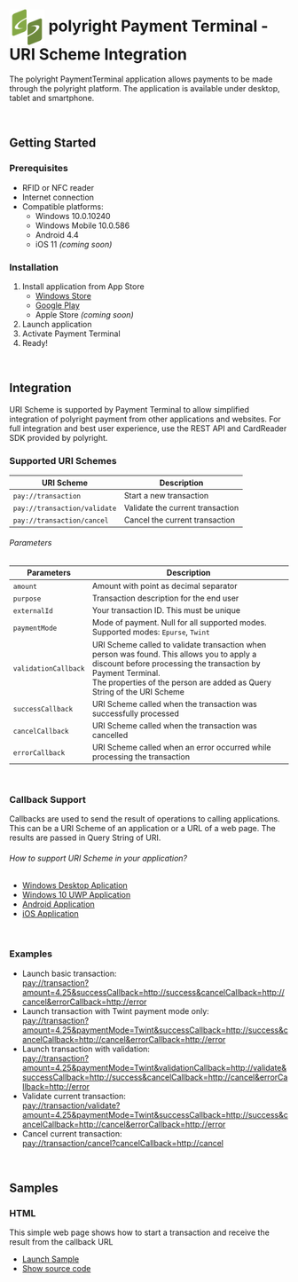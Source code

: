 # <img align="center" src="./docs/img/polyright-icon.png" height="64">  polyright Payment Terminal - URI Scheme Integration

The polyright PaymentTerminal application allows payments to be made through the polyright platform. The application is available under desktop, tablet and smartphone.

<br>

## Getting Started

### Prerequisites
- RFID or NFC reader
- Internet connection
- Compatible platforms:
  - Windows 10.0.10240
  - Windows Mobile 10.0.586
  - Android 4.4
  - iOS 11 *(coming soon)*

### Installation
1. Install application from App Store
    * [Windows Store](https://www.microsoft.com/store/p/polyright-payment-terminal/9nblggh5263v)
    * [Google Play](https://play.google.com/store/apps/details?id=com.polyright.PaymentTerminal)
    * Apple Store *(coming soon)*
2. Launch application
3. Activate Payment Terminal
4. Ready!

<br>

## Integration
URI Scheme is supported by Payment Terminal to allow simplified integration of polyright payment from other applications and websites.
For full integration and best user experience, use the REST API and CardReader SDK provided by polyright.

### Supported URI Schemes
| URI Scheme                   | Description                       |
|------------------------------|-----------------------------------|
| `pay://transaction`          | Start a new transaction          |
| `pay://transaction/validate` | Validate the current transaction |
| `pay://transaction/cancel`   | Cancel the current transaction   |

###### Parameters
| Parameters           | Description                                                                                                                                                                                                                            |
|----------------------|----------------------------------------------------------------------------------------------------------------------------------------------------------------------------------------------------------------------------------------|
| `amount`             | Amount with point as decimal separator                                                                                                                                                                                                 |
| `purpose`            | Transaction description for the end user                                                                                                                                                                                               |
| `externalId`         | Your transaction ID. This must be unique                                                                                                                                                                                               |
| `paymentMode`        | Mode of payment. Null for all supported modes.<br>  Supported modes: `Epurse`, `Twint`                                                                                                                                                 |
| `validationCallback` | URI Scheme called to validate transaction when person was found. This allows you to apply a discount before processing the transaction by Payment Terminal.<br> The properties of the person are added as Query String of the URI Scheme |
| `successCallback`    | URI Scheme called when the transaction was successfully processed                                                                                                                                                                      |
| `cancelCallback`     | URI Scheme called when the transaction was cancelled                                                                                                                                                                                   |
| `errorCallback`      | URI Scheme called when an error occurred while processing the transaction                                                                                                                                                              |

<br>

### Callback Support
Callbacks are used to send the result of operations to calling applications. 
This can be a URI Scheme of an application or a URL of a web page. 
The results are passed in Query String of URI.

###### How to support URI Scheme in your application?
* [Windows Desktop Aplication](https://msdn.microsoft.com/en-us/library/aa767914(v=vs.85).aspx)
* [Windows 10 UWP Application](https://docs.microsoft.com/en-us/windows/uwp/launch-resume/handle-uri-activation)
* [Android Application](https://developer.android.com/training/basics/intents/filters.html)
* [iOS Application](https://developer.apple.com/library/content/documentation/iPhone/Conceptual/iPhoneOSProgrammingGuide/Inter-AppCommunication/Inter-AppCommunication.html)

<br>

### Examples
- Launch basic transaction: <br>
[pay://transaction?amount=4.25&successCallback=http://success&cancelCallback=http://cancel&errorCallback=http://error](pay://transaction?amount=4.25&successCallback=http://success&cancelCallback=http://cancel&errorCallback=http://error)
- Launch transaction with Twint payment mode only: <br>
[pay://transaction?amount=4.25&paymentMode=Twint&successCallback=http://success&cancelCallback=http://cancel&errorCallback=http://error](pay://transaction?amount=4.25&paymentMode=Twint&successCallback=http://success&cancelCallback=http://cancel&errorCallback=http://error)
- Launch transaction with validation: <br>
[pay://transaction?amount=4.25&paymentMode=Twint&validationCallback=http://validate&successCallback=http://success&cancelCallback=http://cancel&errorCallback=http://error](pay://transaction?amount=4.25&paymentMode=Twint&validationCallback=http://validate&successCallback=http://success&cancelCallback=http://cancel&errorCallback=http://error)
- Validate current transaction: <br>
[pay://transaction/validate?amount=4.25&paymentMode=Twint&successCallback=http://success&cancelCallback=http://cancel&errorCallback=http://error](pay://transaction/validate?amount=4.25&paymentMode=Twint&successCallback=http://success&cancelCallback=http://cancel&errorCallback=http://error)
- Cancel current transaction: <br>
[pay://transaction/cancel?cancelCallback=http://cancel](pay://transaction/cancel?cancelCallback=http://cancel)

<br>

## Samples

### HTML
This simple web page shows how to start a transaction and receive the result from the callback URL<br>

* <a href="https://polyright.github.io/PaymentTerminal-URI-Scheme/samples/html/basic.html">Launch Sample</a>
* [Show source code](https://github.com/polyright/PaymentTerminal-URI-Scheme/blob/master/samples/html/basic.html)
